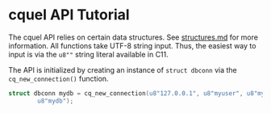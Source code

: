 cquel API Tutorial
==================

The cquel API relies on certain data structures. See [structures.md][1] for more
information. All functions take UTF-8 string input. Thus, the easiest way to
input is via the `u8""` string literal available in C11.

The API is initialized by creating an instance of `struct dbconn` via the
`cq_new_connection()` function.

``` c
struct dbconn mydb = cq_new_connection(u8"127.0.0.1", u8"myuser", u8"mypasswd",
        u8"mydb");
```

[1]: structures.md
